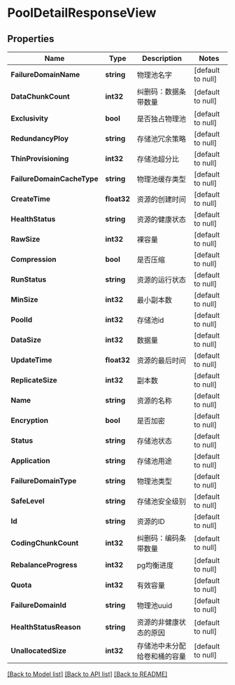 # PoolDetailResponseView

## Properties
Name | Type | Description | Notes
------------ | ------------- | ------------- | -------------
**FailureDomainName** | **string** | 物理池名字 | [default to null]
**DataChunkCount** | **int32** | 纠删码：数据条带数量 | [default to null]
**Exclusivity** | **bool** | 是否独占物理池 | [default to null]
**RedundancyPloy** | **string** | 存储池冗余策略 | [default to null]
**ThinProvisioning** | **int32** | 存储池超分比 | [default to null]
**FailureDomainCacheType** | **string** | 物理池缓存类型 | [default to null]
**CreateTime** | **float32** | 资源的创建时间 | [default to null]
**HealthStatus** | **string** | 资源的健康状态 | [default to null]
**RawSize** | **int32** | 裸容量 | [default to null]
**Compression** | **bool** | 是否压缩 | [default to null]
**RunStatus** | **string** | 资源的运行状态 | [default to null]
**MinSize** | **int32** | 最小副本数 | [default to null]
**PoolId** | **int32** | 存储池id | [default to null]
**DataSize** | **int32** | 数据量 | [default to null]
**UpdateTime** | **float32** | 资源的最后时间 | [default to null]
**ReplicateSize** | **int32** | 副本数 | [default to null]
**Name** | **string** | 资源的名称 | [default to null]
**Encryption** | **bool** | 是否加密 | [default to null]
**Status** | **string** | 存储池状态 | [default to null]
**Application** | **string** | 存储池用途 | [default to null]
**FailureDomainType** | **string** | 物理池类型 | [default to null]
**SafeLevel** | **string** | 存储池安全级别 | [default to null]
**Id** | **string** | 资源的ID | [default to null]
**CodingChunkCount** | **int32** | 纠删码：编码条带数量 | [default to null]
**RebalanceProgress** | **int32** | pg均衡进度 | [default to null]
**Quota** | **int32** | 有效容量 | [default to null]
**FailureDomainId** | **string** | 物理池uuid | [default to null]
**HealthStatusReason** | **string** | 资源的非健康状态的原因 | [default to null]
**UnallocatedSize** | **int32** | 存储池中未分配给卷和桶的容量 | [default to null]

[[Back to Model list]](../README.md#documentation-for-models) [[Back to API list]](../README.md#documentation-for-api-endpoints) [[Back to README]](../README.md)


